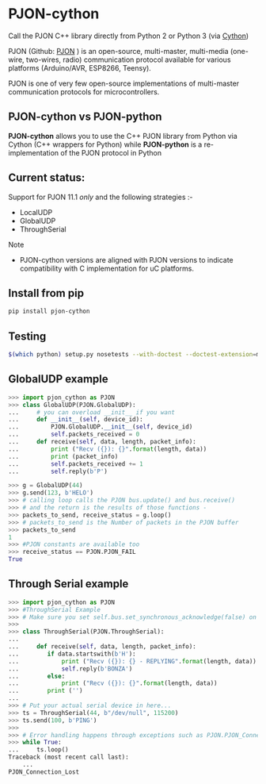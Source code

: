 # PJON-cython

Call the PJON C++ library directly from Python 2 or Python 3 (via [Cython](http://cython.org/))

PJON (Github: [PJON](https://github.com/gioblu/PJON/) ) is an open-source, multi-master, multi-media (one-wire, two-wires, radio) communication protocol available for various platforms (Arduino/AVR, ESP8266, Teensy).

PJON is one of very few open-source implementations of multi-master communication protocols for microcontrollers.


## PJON-cython vs PJON-python

**PJON-cython** allows you to use the C++ PJON library from Python via Cython (C++ wrappers for Python) while
**PJON-python** is a re-implementation of the PJON protocol in Python

## Current status:

Support for PJON 11.1 *only* and the following strategies :-
- LocalUDP
- GlobalUDP
- ThroughSerial

Note

- PJON-cython versions are aligned with PJON versions to indicate compatibility with C implementation for uC platforms.

## Install from pip

```bash
pip install pjon-cython
```

## Testing

```bash
$(which python) setup.py nosetests --with-doctest --doctest-extension=md
```

## GlobalUDP example

```python
>>> import pjon_cython as PJON
>>> class GlobalUDP(PJON.GlobalUDP):
...     # you can overload __init__ if you want
...     def __init__(self, device_id):
...         PJON.GlobalUDP.__init__(self, device_id)
...         self.packets_received = 0
...     def receive(self, data, length, packet_info):
...         print ("Recv ({}): {}".format(length, data))
...         print (packet_info)
...         self.packets_received += 1
...         self.reply(b'P')

>>> g = GlobalUDP(44)
>>> g.send(123, b'HELO')
>>> # calling loop calls the PJON bus.update() and bus.receive()
>>> # and the return is the results of those functions -
>>> packets_to_send, receive_status = g.loop()
>>> # packets_to_send is the Number of packets in the PJON buffer
>>> packets_to_send
1
>>> #PJON constants are available too
>>> receive_status == PJON.PJON_FAIL
True

```

## Through Serial example

```python
>>> import pjon_cython as PJON
>>> #ThroughSerial Example
>>> # Make sure you set self.bus.set_synchronous_acknowledge(false) on the other side
>>> 
>>> class ThroughSerial(PJON.ThroughSerial):
...
...     def receive(self, data, length, packet_info):
...        if data.startswith(b'H'):
...            print ("Recv ({}): {} - REPLYING".format(length, data))
...            self.reply(b'BONZA')
...        else:
...            print ("Recv ({}): {}".format(length, data))
...        print ('')
...
>>> # Put your actual serial device in here...
>>> ts = ThroughSerial(44, b"/dev/null", 115200)
>>> ts.send(100, b'PING')
>>>
>>> # Error handling happens through exceptions such as PJON.PJON_Connection_Lost
>>> while True:
...     ts.loop()
Traceback (most recent call last):
    ...
PJON_Connection_Lost

```
